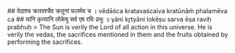 <section>
<section data-markdown>
## वेदाश्च क्रतवश्चैव क्रतूनां फलमेव च ।
vēdāśca kratavaścaiva kratūnāṁ phalamēva ca
## यानि कृत्यानि लोकेषु सर्व एष रविः प्रभुः ॥
yāni kr̥tyāni lokēṣu sarva ēṣa raviḥ prabhuḥ
<!--
</section>
<section data-markdown>
> He comprises all the gods, as well as the fruits of the sacrifices also. He is supremely competent, one of all activities which is found in all the worlds.
</section>
<section data-markdown>
-->
> The Sun is verily the Lord of all action in this universe. He is verily the vedas, the sacrifices mentioned in them and the fruits obtained by performing the sacrifices.
</section>
</section>

